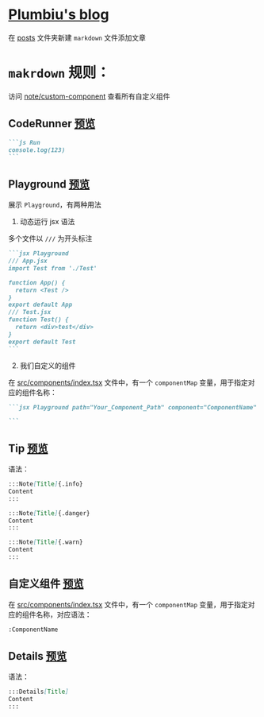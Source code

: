 # [Plumbiu's blog](https://blog.plumbiu.top/)

在 [posts](/posts) 文件夹新建 `markdown` 文件添加文章

# `makrdown` 规则：

访问 [note/custom-component](https://blog.plumbiu.top/posts/note/custom-component) 查看所有自定义组件

## CodeRunner [预览](https://blog.plumbiu.top/posts/note/custom-component#code-runner)

````markdown
```js Run
console.log(123)
```
````

## Playground [预览](https://blog.plumbiu.top/posts/note/custom-component#playground)

展示 `Playground`，有两种用法

1. 动态运行 jsx 语法

多个文件以 `///` 为开头标注

````markdown
```jsx Playground
/// App.jsx
import Test from './Test'

function App() {
  return <Test />
}
export default App
/// Test.jsx
function Test() {
  return <div>test</div>
}
export default Test
```
````

2. 我们自定义的组件

在 [src/components/index.tsx](/src/components/index.tsx) 文件中，有一个 `componentMap` 变量，用于指定对应的组件名称：

````markdown
```jsx Playground path="Your_Component_Path" component="ComponentName"

```
````

## Tip [预览](https://blog.plumbiu.top/posts/note/custom-component#tip)

语法：

```markdown
:::Note[Title]{.info}
Content
:::

:::Note[Title]{.danger}
Content
:::

:::Note[Title]{.warn}
Content
:::
```

## 自定义组件 [预览](https://blog.plumbiu.top/posts/note/custom-component#custom-component)

在 [src/components/index.tsx](/src/components/index.tsx) 文件中，有一个 `componentMap` 变量，用于指定对应的组件名称，对应语法：

```markdown
:ComponentName
```

## Details [预览](https://blog.plumbiu.top/posts/note/custom-component#details)

语法：

```markdown
:::Details[Title]
Content
:::
```
